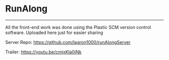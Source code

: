 # RunAlong
______________
All the front-end work was done using the Plastic SCM version control software. Uploaded here just for easier sharing

Server Repo: https://github.com/lagron1000/runAlongServer

Trailer: https://youtu.be/cmjxKla0iNk
